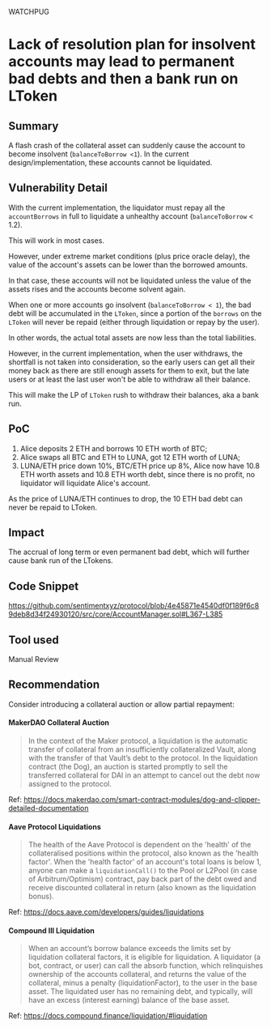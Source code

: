 WATCHPUG
# Lack of resolution plan for insolvent accounts may lead to permanent bad debts and then a bank run on LToken

## Summary

A flash crash of the collateral asset can suddenly cause the account to become insolvent (`balanceToBorrow <1`). In the current design/implementation, these accounts cannot be liquidated.

## Vulnerability Detail

With the current implementation, the liquidator must repay all the `accountBorrows` in full to liquidate a unhealthy account (`balanceToBorrow` < 1.2).

This will work in most cases.

However, under extreme market conditions (plus price oracle delay), the value of the account's assets can be lower than the borrowed amounts.

In that case, these accounts will not be liquidated unless the value of the assets rises and the accounts become solvent again.

When one or more accounts go insolvent (`balanceToBorrow < 1`), the bad debt will be accumulated in the `LToken`, since a portion of the `borrows` on the `LToken` will never be repaid (either through liquidation or repay by the user).

In other words, the actual total assets are now less than the total liabilities.

However, in the current implementation, when the user withdraws, the shortfall is not taken into consideration, so the early users can get all their money back as there are still enough assets for them to exit, but the late users or at least the last user won't be able to withdraw all their balance.

This will make the LP of `LToken` rush to withdraw their balances, aka a bank run.

## PoC

1. Alice deposits 2 ETH and borrows 10 ETH worth of BTC;
2. Alice swaps all BTC and ETH to LUNA, got 12 ETH worth of LUNA;
3. LUNA/ETH price down 10%, BTC/ETH price up 8%, Alice now have 10.8 ETH worth assets and 10.8 ETH worth debt, since there is no profit, no liquidator will liquidate Alice's account.

As the price of LUNA/ETH continues to drop, the 10 ETH bad debt can never be repaid to LToken.

## Impact

The accrual of long term or even permanent bad debt, which will further cause bank run of the LTokens.

## Code Snippet

https://github.com/sentimentxyz/protocol/blob/4e45871e4540df0f189f6c89deb8d34f24930120/src/core/AccountManager.sol#L367-L385

## Tool used

Manual Review

## Recommendation

Consider introducing a collateral auction or allow partial repayment:

#### MakerDAO Collateral Auction

> In the context of the Maker protocol, a liquidation is the automatic transfer of collateral from an insufficiently collateralized Vault, along with the transfer of that Vault’s debt to the protocol. In the liquidation contract (the Dog), an auction is started promptly to sell the transferred collateral for DAI in an attempt to cancel out the debt now assigned to the protocol.

Ref: https://docs.makerdao.com/smart-contract-modules/dog-and-clipper-detailed-documentation

#### Aave Protocol Liquidations

> The health of the Aave Protocol is dependent on the 'health' of the collateralised positions within the protocol, also known as the 'health factor'. When the 'health factor' of an account's total loans is below 1, anyone can make a `liquidationCall()` to the Pool or L2Pool (in case of Arbitrum/Optimism) contract, pay back part of the debt owed and receive discounted collateral in return (also known as the liquidation bonus).

Ref: https://docs.aave.com/developers/guides/liquidations

#### Compound III Liquidation

> When an account’s borrow balance exceeds the limits set by liquidation collateral factors, it is eligible for liquidation. A liquidator (a bot, contract, or user) can call the absorb function, which relinquishes ownership of the accounts collateral, and returns the value of the collateral, minus a penalty (liquidationFactor), to the user in the base asset. The liquidated user has no remaining debt, and typically, will have an excess (interest earning) balance of the base asset.

Ref: https://docs.compound.finance/liquidation/#liquidation